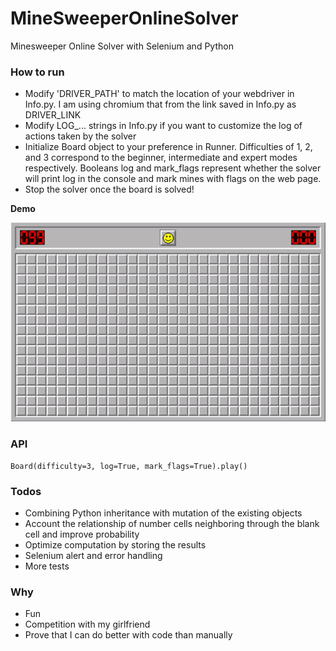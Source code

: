 
# MineSweeperOnlineSolver
Minesweeper Online Solver with Selenium and Python

### How to run
- Modify 'DRIVER_PATH' to match the location of your webdriver in Info.py. I am using chromium that from the link saved in Info.py as DRIVER_LINK
- Modify LOG_... strings in Info.py if you want to customize the log of actions taken by the solver
- Initialize Board object to your preference in Runner. Difficulties of 1, 2, and 3 correspond to the beginner, intermediate and expert modes respectively. Booleans log and mark_flags represent whether the solver will print log in the console and mark mines with flags on the web page.
- Stop the solver once the board is solved!

**Demo**

![MineSweeperOnline demo](https://raw.githubusercontent.com/h0rban/MineSweeperOnlineSolver/master/solver_example.gif)

### API
```pyhton
Board(difficulty=3, log=True, mark_flags=True).play()
```

### Todos
- Combining Python inheritance with mutation of the existing objects
- Account the relationship of number cells neighboring through the blank cell and improve probability
- Optimize computation by storing the results
- Selenium alert and error handling
- More tests

### Why
- Fun
- Competition with my girlfriend
- Prove that I can do better with code than manually
